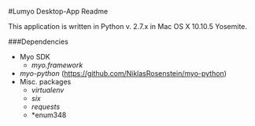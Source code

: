 #Lumyo Desktop-App Readme

This application is written in Python v. 2.7.x in Mac OS X 10.10.5 Yosemite.

###Dependencies
* Myo SDK
  * *myo.framework*
* *myo-python* (https://github.com/NiklasRosenstein/myo-python)
* Misc. packages
  * *virtualenv*
  * *six*
  * *requests*
  * *enum348